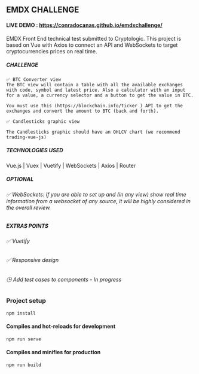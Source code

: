 ## EMDX CHALLENGE

#### LIVE DEMO : https://conradocanas.github.io/emdxchallenge/

EMDX Front End technical test submitted to Cryptologic. This project is based on Vue with Axios to connect an API and WebSockets to target cryptocurrencies prices on real time.

##### CHALLENGE
```
✅ BTC Converter view
The BTC view will contain a table with all the available exchanges with code, symbol and latest price. Also a calculator with an input for a value, a currency selector and a button to get the value in BTC.

You must use this (https://blockchain.info/ticker ) API to get the exchanges and convert the amount to BTC (back and forth).

✅ Candlesticks graphic view

The Candlesticks graphic should have an OHLCV chart (we recommend trading-vue-js)
```


##### TECHNOLOGIES USED

Vue.js | Vuex | Vuetify | WebSockets | Axios | Router


##### OPTIONAL
###### ✅ WebSockets: If you are able to set up and (in any view) show real time information from a websocket of any source, it will be highly considered in the overall review.

##### EXTRAS POINTS
###### ✅ Vuetify
###### ✅ Responsive design
###### 🕒 Add test cases to components - In progress

### Project setup
```
npm install
```

#### Compiles and hot-reloads for development
```
npm run serve
```

#### Compiles and minifies for production
```
npm run build
```
